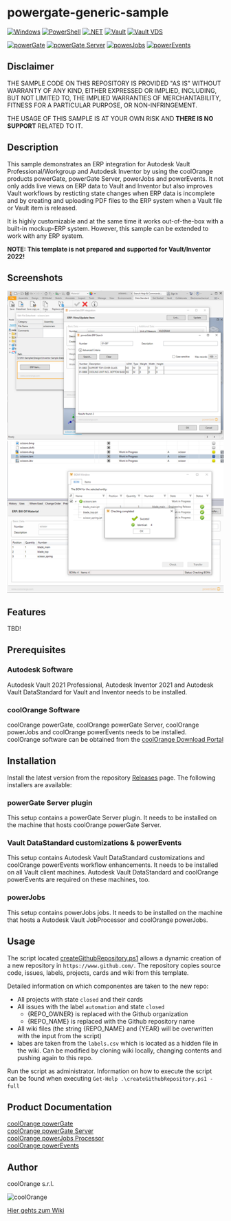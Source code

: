 # powergate-generic-sample

[![Windows](https://img.shields.io/badge/Platform-Windows-lightgray.svg)](https://www.microsoft.com/en-us/windows/)
[![PowerShell](https://img.shields.io/badge/PowerShell-5-blue.svg)](https://microsoft.com/PowerShell/)
[![.NET](https://img.shields.io/badge/.NET%20Framework-4.7-blue.svg)](https://dotnet.microsoft.com/)
[![Vault](https://img.shields.io/badge/Autodesk%20Vault-2020-yellow.svg)](https://www.autodesk.com/products/vault/)
[![Vault VDS](https://img.shields.io/badge/Autodesk%20Vault%20DataStandard-2020-yellow.svg)](https://www.autodesk.com/products/vault/)

[![powerGate](https://img.shields.io/badge/coolOrange%20powerGate-20-orange.svg)](https://www.coolorange.com/en-eu/connect.html#powerGate)
[![powerGate Server](https://img.shields.io/badge/coolOrange%20powerGate%20Server-20-orange.svg)](https://www.coolorange.com/en-eu/connect.html#powerGate)
[![powerJobs](https://img.shields.io/badge/coolOrange%20powerJobs-20-orange.svg)](https://www.coolorange.com/en-eu/enhance.html#powerJobs)
[![powerEvents](https://img.shields.io/badge/coolOrange%20powerEvents-20-orange.svg)](https://www.coolorange.com/en-eu/enhance.html#powerEvents)

## Disclaimer

THE SAMPLE CODE ON THIS REPOSITORY IS PROVIDED "AS IS" WITHOUT WARRANTY OF ANY KIND, EITHER EXPRESSED OR IMPLIED, INCLUDING, BUT NOT LIMITED TO, THE IMPLIED WARRANTIES OF MERCHANTABILITY, FITNESS FOR A PARTICULAR PURPOSE, OR NON-INFRINGEMENT.

THE USAGE OF THIS SAMPLE IS AT YOUR OWN RISK AND **THERE IS NO SUPPORT** RELATED TO IT.

## Description

This sample demonstrates an ERP integration for Autodesk Vault Professional/Workgroup and Autodesk Inventor by using the coolOrange products powerGate, powerGate Server, powerJobs and powerEvents. It not only adds live views on ERP data to Vault and Inventor but also improves Vault workflows by resticting state changes when ERP data is incomplete and by creating and uploading PDF files to the ERP system when a Vault file or Vault item is released.

It is highly customizable and at the same time it works out-of-the-box with a built-in mockup-ERP system. However, this sample can be extended to work with any ERP system.

**NOTE: This template is not prepared and supported for Vault/Inventor 2022!**

## Screenshots

![Sample Inventor](Images/Readme_Inventor.png)
![Sample Vault BOM](Images/Readme_Vault_BOM.png)

## Features

TBD!

## Prerequisites

### Autodesk Software
Autodesk Vault 2021 Professional, Autodesk Inventor 2021 and Autodesk Vault DataStandard for Vault and Inventor needs to be installed.

### coolOrange Software 
coolOrange powerGate, coolOrange powerGate Server, coolOrange powerJobs and coolOrange powerEvents needs to be installed.  
coolOrange software can be obtained from the [coolOrange Download Portal](https://download.coolorange.com)

## Installation
Install the latest version from the repository [Releases](https://github.com/coolOrangeLabs/powerGateTemplate/releases/latest) page. The following installers are available: 

### powerGate Server plugin
This setup contains a powerGate Server plugin. It needs to be installed on the machine that hosts coolOrange powerGate Server.

### Vault DataStandard customizations & powerEvents
This setup contains Autodesk Vault DataStandard customizations and coolOrange powerEvents workflow enhancements. It needs to be installed on all Vault client machines. Autodesk Vault DataStandard and coolOrange powerEvents are required on these machines, too.

### powerJobs
This setup contains powerJobs jobs. It needs to be installed on the machine that hosts a Autodesk Vault JobProcessor and coolOrange powerJobs.

## Usage

The script located [createGithubRepository.ps1](https://github.com/coolOrangeProjects/PowerShell.Extensions/tree/master/Others/Automated%20Repository%20Creation) allows a dynamic creation of a new repository in `https://www.github.com/`. The repository copies source code, issues, labels, projects, cards and wiki from this template.

Detailed information on which componentes are taken to the new repo:
- All projects with state `closed` and their cards
- All issues with the label `automation` and state `closed`
  - {REPO_OWNER} is replaced with the Github organization
  - {REPO_NAME} is replaced with the Github repository name 
- All wiki files (the string {REPO_NAME} and {YEAR} will be overwritten with the input from the script)
- labes are taken from the `labels.csv` which is located as a hidden file in the wiki. Can be modified by cloning wiki locally, changing contents and pushing again to this repo.

Run the script as administrator.
Information on how to execute the script can be found when executing `Get-Help .\createGithubRepository.ps1 -full`


## Product Documentation

[coolOrange powerGate](https://www.coolorange.com/wiki/doku.php?id=powergate)  
[coolOrange powerGate Server](https://www.coolorange.com/wiki/doku.php?id=powergateserver)  
[coolOrange powerJobs Processor](https://www.coolorange.com/wiki/doku.php?id=powerjobs)  
[coolOrange powerEvents](https://www.coolorange.com/wiki/doku.php?id=powerevents)


## Author
coolOrange s.r.l.  

![coolOrange](https://i.ibb.co/NmnmjDT/Logo-CO-Full-colore-RGB-short-Payoff.png)

[Hier gehts zum Wiki](./wiki/_sidebar.md)

